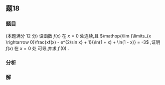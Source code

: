 ## 题18
### 题目
(本题满分 12 分)
设函数 $f(x)$ 在 $x = 0$ 处连续,且 $\mathop{\lim }\limits_{x \rightarrow 0}\frac{xf(x) - e^{2\sin x} + 1}{\ln(1 + x) + \ln(1 - x)} = -3$ ,证明 $f(x)$ 在 $x = 0$ 处
可导,并求 $f'(0)$ .
### 分析

### 解